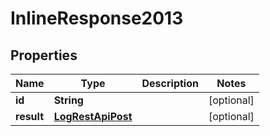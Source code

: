 # InlineResponse2013

## Properties
Name | Type | Description | Notes
------------ | ------------- | ------------- | -------------
**id** | **String** |  |  [optional]
**result** | [**LogRestApiPost**](LogRestApiPost.md) |  |  [optional]
